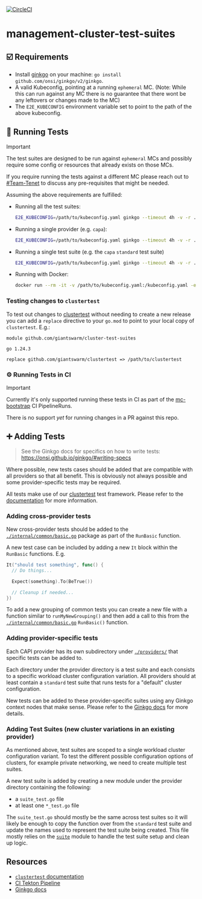 [![CircleCI](https://dl.circleci.com/status-badge/img/gh/giantswarm/cluster-test-suites/tree/main.svg?style=svg)](https://dl.circleci.com/status-badge/redirect/gh/giantswarm/cluster-test-suites/tree/main)

# management-cluster-test-suites

## ☑️ Requirements

* Install [ginkgo](https://onsi.github.io/ginkgo/) on your machine: `go install github.com/onsi/ginkgo/v2/ginkgo`.
* A valid Kubeconfig, pointing at a running `ephemeral` MC. (Note: While this can run against any MC there is no guarantee that there wont be any leftovers or changes made to the MC)
* The `E2E_KUBECONFIG` environment variable set to point to the path of the above kubeconfig.

## 🏃 Running Tests

> [!IMPORTANT]
> The test suites are designed to be run against `ephemeral` MCs and possibly require some config or resources that already exists on those MCs.
>
> If you require running the tests against a different MC please reach out to [#Team-Tenet](https://gigantic.slack.com/archives/C07KSM2E51A) to discuss any pre-requisites that might be needed.

Assuming the above requirements are fulfilled:

* Running all the test suites:

  ```sh
  E2E_KUBECONFIG=/path/to/kubeconfig.yaml ginkgo --timeout 4h -v -r .
  ```

* Running a single provider (e.g. `capa`):

  ```sh
  E2E_KUBECONFIG=/path/to/kubeconfig.yaml ginkgo --timeout 4h -v -r ./providers/capa
  ```

* Running a single test suite (e.g. the `capa` `standard` test suite)

  ```sh
  E2E_KUBECONFIG=/path/to/kubeconfig.yaml ginkgo --timeout 4h -v -r ./providers/capa/standard
  ```

* Running with Docker:

  ```sh
  docker run --rm -it -v /path/to/kubeconfig.yaml:/kubeconfig.yaml -e E2E_KUBECONFIG=/kubeconfig.yaml gsoci.azurecr.io/giantswarm/management-cluster-test-suites ./
  ```

### Testing changes to `clustertest`

To test out changes to [clustertest](https://github.com/giantswarm/clustertest) without needing to create a new release you can add a `replace` directive to your `go.mod` to point to your local copy of `clustertest`. E.g.:

```
module github.com/giantswarm/cluster-test-suites

go 1.24.3

replace github.com/giantswarm/clustertest => /path/to/clustertest
```

### ⚙️ Running Tests in CI

> [!IMPORTANT]
> Currently it's only supported running these tests in CI as part of the [mc-bootstrap](https://github.com/giantswarm/mc-bootstrap) CI PipelineRuns.
>
> There is no support _yet_ for running changes in a PR against this repo.

## ➕ Adding Tests

> See the Ginkgo docs for specifics on how to write tests: https://onsi.github.io/ginkgo/#writing-specs

Where possible, new tests cases should be added that are compatible with all providers so that all benefit. This is obviously not always possible and some provider-specific tests may be required.

All tests make use of our [clustertest](https://github.com/giantswarm/clustertest) test framework. Please refer to the [documentation](https://pkg.go.dev/github.com/giantswarm/clustertest) for more information.

### Adding cross-provider tests

New cross-provider tests should be added to the [`./internal/common/basic.go`](./internal/common/basic.go) package as part of the `RunBasic` function.

A new test case can be included by adding a new `It` block within the `RunBasic` functions. E.g.

```go
It("should test something", func() {
  // Do things...

  Expect(something).To(BeTrue())

  // Cleanup if needed...
})
```

To add a new grouping of common tests you can create a new file with a function similar to `runMyNewGrouping()` and then add a call to this from the [`./internal/common/basic.go`](./internal/common/basic.go) `RunBasic()` function.

### Adding provider-specific tests

Each CAPI provider has its own subdirectory under [`./providers/`](./providers/) that specific tests can be added to.

Each directory under the provider directory is a test suite and each consists to a specific workload cluster configuration variation. All providers should at least contain a `standard` test suite that runs tests for a "default" cluster configuration.

New tests can be added to these provider-specific suites using any Ginkgo context nodes that make sense. Please refer to the [Ginkgo docs](https://onsi.github.io/ginkgo/) for more details.

### Adding Test Suites (new cluster variations in an existing provider)

As mentioned above, test suites are scoped to a single workload cluster configuration variant. To test the different possible configuration options of clusters, for example private networking, we need to create multiple test suites.

A new test suite is added by creating a new module under the provider directory containing the following:

* a `suite_test.go` file
* at least one `*_test.go` file

The `suite_test.go` should mostly be the same across test suites so it will likely be enough to copy the function over from the `standard` test suite and update the names used to represent the test suite being created. This file mostly relies on the [`suite`](./internal/suite/) module to handle the test suite setup and clean up logic.

## Resources

* [`clustertest` documentation](https://pkg.go.dev/github.com/giantswarm/clustertest)
* [CI Tekton Pipeline](https://github.com/giantswarm/mc-bootstrap/blob/main/tekton/pipelines/build-image-generate-mc.yaml)
* [Ginkgo docs](https://onsi.github.io/ginkgo/)
